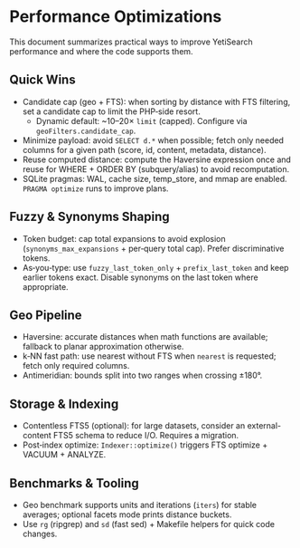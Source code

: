 # Performance Optimizations

This document summarizes practical ways to improve YetiSearch performance and where the code supports them.

## Quick Wins

- Candidate cap (geo + FTS): when sorting by distance with FTS filtering, set a candidate cap to limit the PHP‑side resort.
  - Dynamic default: ~10–20× `limit` (capped). Configure via `geoFilters.candidate_cap`.
- Minimize payload: avoid `SELECT d.*` when possible; fetch only needed columns for a given path (score, id, content, metadata, distance).
- Reuse computed distance: compute the Haversine expression once and reuse for WHERE + ORDER BY (subquery/alias) to avoid recomputation.
- SQLite pragmas: WAL, cache size, temp_store, and mmap are enabled. `PRAGMA optimize` runs to improve plans.

## Fuzzy & Synonyms Shaping

- Token budget: cap total expansions to avoid explosion (`synonyms_max_expansions` + per‑query total cap). Prefer discriminative tokens.
- As‑you‑type: use `fuzzy_last_token_only` + `prefix_last_token` and keep earlier tokens exact. Disable synonyms on the last token where appropriate.

## Geo Pipeline

- Haversine: accurate distances when math functions are available; fallback to planar approximation otherwise.
- k‑NN fast path: use nearest without FTS when `nearest` is requested; fetch only required columns.
- Antimeridian: bounds split into two ranges when crossing ±180°.

## Storage & Indexing

- Contentless FTS5 (optional): for large datasets, consider an external-content FTS5 schema to reduce I/O. Requires a migration.
- Post‑index optimize: `Indexer::optimize()` triggers FTS optimize + VACUUM + ANALYZE.

## Benchmarks & Tooling

- Geo benchmark supports units and iterations (`iters`) for stable averages; optional facets mode prints distance buckets.
- Use `rg` (ripgrep) and `sd` (fast sed) + Makefile helpers for quick code changes.

